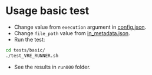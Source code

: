 # Usage basic test

- Change value from `execution` argument in [config.json](https://github.com/inab/vre_dorothea_executor/blob/master/tests/basic/config.json).
- Change `file_path` value from [in_metadata.json](https://github.com/inab/vre_dorothea_executor/blob/master/tests/basic/in_metadata.json).
- Run the test:
```bash
cd tests/basic/
./test_VRE_RUNNER.sh
```
- See the results in `run000` folder.
